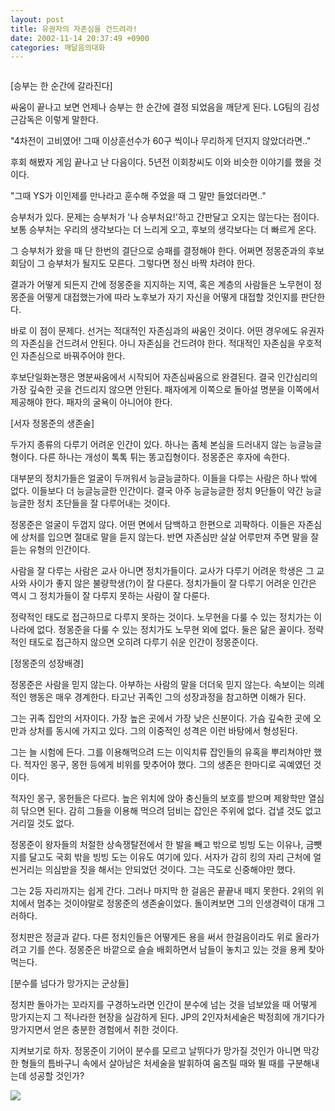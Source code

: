 ```yaml
---
layout: post
title: 유권자의 자존심을 건드려라!
date: 2002-11-14 20:37:49 +0900
categories: 깨달음의대화
---
```

<img src="./assets/attach/images/198/694/1037273869.jpg" border="0" alt="" />  
  
[승부는 한 순간에 갈라진다]
  
싸움이 끝나고 보면 언제나 승부는 한 순간에 결정 되었음을 깨닫게 된다. LG팀의 김성근감독은 이렇게 말한다.
  

  
"4차전이 고비였어! 그때 이상훈선수가 60구 씩이나 무리하게 던지지 않았더라면.."
  

  
후회 해봤자 게임 끝나고 난 다음이다. 5년전 이회창씨도 이와 비슷한 이야기를 했을 것이다.
  

  
"그때 YS가 이인제를 만나라고 훈수해 주었을 때 그 말만 들었더라면.."
  

  
승부처가 있다. 문제는 승부처가 '나 승부처요!'하고 간판달고 오지는 않는다는 점이다. 보통 승부처는 우리의 생각보다는 더 느리게 오고, 후보의 생각보다는 더 빠르게 온다.
  

  
그 승부처가 왔을 때 단 한번의 결단으로 승패를 결정해야 한다. 어쩌면 정몽준과의 후보회담이 그 승부처가 될지도 모른다. 그렇다면 정신 바짝 차려야 한다.
  

  
결과가 어떻게 되든지 간에 정몽준을 지지하는 지역, 혹은 계층의 사람들은 노무현이 정몽준을 어떻게 대접했는가에 따라 노후보가 자기 자신을 어떻게 대접할 것인지를 판단한다.
  

  
바로 이 점이 문제다. 선거는 적대적인 자존심과의 싸움인 것이다. 어떤 경우에도 유권자의 자존심을 건드려서 안된다. 아니 자존심을 건드려야 한다. 적대적인 자존심을 우호적인 자존심으로 바꿔주어야 한다.
  

  
후보단일화논쟁은 명분싸움에서 시작되어 자존심싸움으로 완결된다. 결국 인간심리의 가장 깊숙한 곳을 건드리지 않으면 안된다. 패자에게 이쪽으로 돌아설 명분을 이쪽에서 제공해야 한다. 패자의 굴욕이 아니어야 한다.
  

  

  
[서자 정몽준의 생존술]
  
두가지 종류의 다루기 어려운 인간이 있다. 하나는 좀체 본심을 드러내지 않는 능글능글형이다. 다른 하나는 개성이 톡톡 튀는 똥고집형이다. 정몽준은 후자에 속한다.
  

  
대부분의 정치가들은 얼굴이 두꺼워서 능글능글하다. 이들을 다루는 사람은 하나 밖에 없다. 이들보다 더 능글능글한 인간이다. 결국 아주 능글능글한 정치 9단들이 약간 능글능글한 정치 초단들을 잘 다루어내는 것이다.
  

  
정몽준은 얼굴이 두껍지 않다. 어떤 면에서 담백하고 한편으로 괴퍅하다. 이들은 자존심에 상처를 입으면 절대로 말을 듣지 않는다. 반면 자존심만 살살 어루만져 주면 말을 잘 듣는 유형의 인간이다.
  

  
사람을 잘 다루는 사람은 교사 아니면 정치가들이다. 교사가 다루기 어려운 학생은 그 교사와 사이가 좋지 않은 불량학생(?)이 잘 다룬다. 정치가들이 잘 다루기 어려운 인간은 역시 그 정치가들이 잘 다루지 못하는 사람이 잘 다룬다.
  

  
정략적인 태도로 접근하므로 다루지 못하는 것이다. 노무현을 다룰 수 있는 정치가는 이나라에 없다. 정몽준을 다룰 수 있는 정치가도 노무현 외에 없다. 둘은 닮은 꼴이다. 정략적인 태도로 접근하지 않으면 오히려 다루기 쉬운 인간이 정몽준이다.
  

  

  
[정몽준의 성장배경]
  
정몽준은 사람을 믿지 않는다. 아부하는 사람의 말을 더더욱 믿지 않는다. 속보이는 의례적인 행동은 매우 경계한다. 타고난 귀족인 그의 성장과정을 참고하면 이해가 된다.
  

  
그는 귀족 집안의 서자이다. 가장 높은 곳에서 가장 낮은 신분이다. 가슴 깊숙한 곳에 오만과 상처를 동시에 가지고 있다. 그의 이중적인 성격은 이런 바탕에서 형성된다.
  

  
그는 늘 시험에 든다. 그를 이용해먹으려 드는 이익치류 잡인들의 유혹을 뿌리쳐야만 했다. 적자인 몽구, 몽헌 등에게 비위를 맞추어야 했다. 그의 생존은 한마디로 곡예였던 것이다.
  

  
적자인 몽구, 몽헌들은 다르다. 높은 위치에 앉아 충신들의 보호를 받으며 제왕학만 열심히 닦으면 된다. 감히 그들을 이용해 먹으려 덤비는 잡인은 주위에 없다. 겁낼 것도 없고 거리낄 것도 없다.
  

  
정몽준이 왕자들의 처절한 상속쟁탈전에서 한 발을 빼고 밖으로 빙빙 도는 이유나, 금뺏지를 달고도 국회 밖을 빙빙 도는 이유도 여기에 있다. 서자가 감히 킹의 자리 근처에 얼씬거리는 의심받을 짓을 해서는 안되었던 것이다. 그는 극도로 신중해야만 했다.
  

  
그는 2등 자리까지는 쉽게 간다. 그러나 마지막 한 걸음은 끝끝내 떼지 못한다. 2위의 위치에서 멈추는 것이야말로 정몽준의 생존술이었다. 돌이켜보면 그의 인생경력이 대개 그러하다.
  

  
정치판은 정글과 같다. 다른 정치인들은 어떻게든 용을 써서 한걸음이라도 위로 올라가려고 기를 쓴다. 정몽준은 바깥으로 슬슬 배회하면서 남들이 놓치고 있는 것을 용케 찾아먹는다.
  

  

  
[분수를 넘다가 망가지는 군상들]
  
정치판 돌아가는 꼬라지를 구경하노라면 인간이 분수에 넘는 것을 넘보았을 때 어떻게 망가지는지 그 적나라한 현장을 실감하게 된다. JP의 2인자처세술은 박정희에 개기다가 망가지면서 얻은 충분한 경험에서 취한 것이다.
  

  
지켜보기로 하자. 정몽준이 기어이 분수를 모르고 날뛰다가 망가질 것인가 아니면 막강한 형들의 틈바구니 속에서 살아남은 처세술을 발휘하여 움츠릴 때와 뛸 때를 구분해내는데 성공할 것인가?
  

  

  
<a href=http://www.seoprise.com target="_blank" border="0"><img src=http://drkimz.com/technote/board/private/upimg/1037180700.jpg></a>
